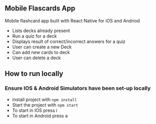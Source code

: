 ## Mobile Flascards App

Mobile flashcard app built with React Native for iOS and Andriod

- Lists decks already present
- Run a quiz for a deck
- Displays result of correct/incorrect answers for a quiz
- User can create a new Deck
- Can add new cards to deck
- User can delete a deck

## How to run locally
### Ensure IOS & Android Simulators have been set-up locally

- install project with `npm install`
- Start the project with `npm start`
- To start in IOS press i
- To start in Android press a
